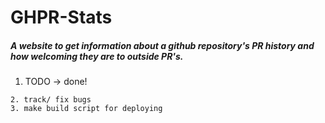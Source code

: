 # GHPR-Stats
##### A website to get information about a github repository's PR history and how welcoming they are to outside PR's.

1. TODO -> done!
``` 
2. track/ fix bugs
3. make build script for deploying
```
